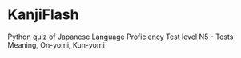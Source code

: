 # KanjiFlash
Python quiz of Japanese Language Proficiency Test level N5 - Tests Meaning, On-yomi, Kun-yomi
